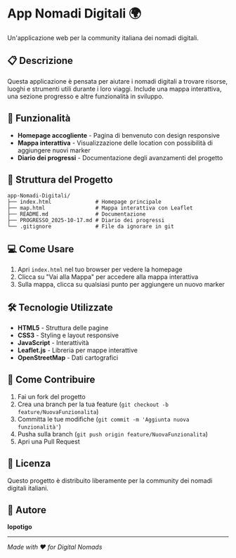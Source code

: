 # App Nomadi Digitali 🌍

Un'applicazione web per la community italiana dei nomadi digitali.

## 📋 Descrizione

Questa applicazione è pensata per aiutare i nomadi digitali a trovare risorse, luoghi e strumenti utili durante i loro viaggi. Include una mappa interattiva, una sezione progresso e altre funzionalità in sviluppo.

## 🚀 Funzionalità

- **Homepage accogliente** - Pagina di benvenuto con design responsive
- **Mappa interattiva** - Visualizzazione delle location con possibilità di aggiungere nuovi marker
- **Diario dei progressi** - Documentazione degli avanzamenti del progetto

## 📂 Struttura del Progetto

```
app-Nomadi-Digitali/
├── index.html              # Homepage principale
├── map.html                # Mappa interattiva con Leaflet
├── README.md               # Documentazione
├── PROGRESSO_2025-10-17.md # Diario dei progressi
└── .gitignore              # File da ignorare in git
```

## 💻 Come Usare

1. Apri `index.html` nel tuo browser per vedere la homepage
2. Clicca su "Vai alla Mappa" per accedere alla mappa interattiva
3. Sulla mappa, clicca su qualsiasi punto per aggiungere un nuovo marker

## 🛠️ Tecnologie Utilizzate

- **HTML5** - Struttura delle pagine
- **CSS3** - Styling e layout responsive
- **JavaScript** - Interattività
- **Leaflet.js** - Libreria per mappe interattive
- **OpenStreetMap** - Dati cartografici

## 🤝 Come Contribuire

1. Fai un fork del progetto
2. Crea una branch per la tua feature (`git checkout -b feature/NuovaFunzionalita`)
3. Committa le tue modifiche (`git commit -m 'Aggiunta nuova funzionalità'`)
4. Pusha sulla branch (`git push origin feature/NuovaFunzionalita`)
5. Apri una Pull Request

## 📝 Licenza

Questo progetto è distribuito liberamente per la community dei nomadi digitali italiani.

## 👤 Autore

**lopotigo**

---

*Made with ❤️ for Digital Nomads*
